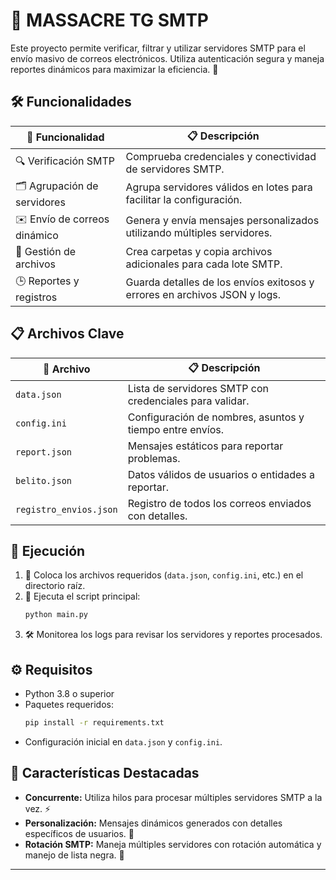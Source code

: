 # 📧 MASSACRE TG SMTP

Este proyecto permite verificar, filtrar y utilizar servidores SMTP para el envío masivo de correos electrónicos. Utiliza autenticación segura y maneja reportes dinámicos para maximizar la eficiencia. 🚀

## 🛠️ Funcionalidades

| 🚩 Funcionalidad                     | 📋 Descripción                                                                 |
|-------------------------------------|-------------------------------------------------------------------------------|
| 🔍 Verificación SMTP                | Comprueba credenciales y conectividad de servidores SMTP.                     |
| 🗂️ Agrupación de servidores         | Agrupa servidores válidos en lotes para facilitar la configuración.           |
| ✉️ Envío de correos dinámico         | Genera y envía mensajes personalizados utilizando múltiples servidores.       |
| 📂 Gestión de archivos              | Crea carpetas y copia archivos adicionales para cada lote SMTP.               |
| 🕒 Reportes y registros              | Guarda detalles de los envíos exitosos y errores en archivos JSON y logs.     |

## 📋 Archivos Clave

| 📁 Archivo                | 📋 Descripción                                                     |
|---------------------------|-------------------------------------------------------------------|
| `data.json`               | Lista de servidores SMTP con credenciales para validar.          |
| `config.ini`              | Configuración de nombres, asuntos y tiempo entre envíos.         |
| `report.json`             | Mensajes estáticos para reportar problemas.                      |
| `belito.json`             | Datos válidos de usuarios o entidades a reportar.                |
| `registro_envios.json`    | Registro de todos los correos enviados con detalles.             |

## 🚀 Ejecución

1. 📂 Coloca los archivos requeridos (`data.json`, `config.ini`, etc.) en el directorio raíz.
2. 🏃 Ejecuta el script principal:
   ```bash
   python main.py
   ```
3. 🛠️ Monitorea los logs para revisar los servidores y reportes procesados.

## ⚙️ Requisitos

- Python 3.8 o superior
- Paquetes requeridos:
  ```bash
  pip install -r requirements.txt
  ```
- Configuración inicial en `data.json` y `config.ini`.

## 🌟 Características Destacadas

- **Concurrente:** Utiliza hilos para procesar múltiples servidores SMTP a la vez. ⚡
- **Personalización:** Mensajes dinámicos generados con detalles específicos de usuarios. 🧩
- **Rotación SMTP:** Maneja múltiples servidores con rotación automática y manejo de lista negra. 🔄

---

